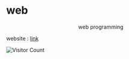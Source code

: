 # web 

<p style="text-align:center;width: 100%;">web programming</p>

website : <a href="https://imsreyascollege.github.io/web/">link</a>

![Visitor Count](https://profile-counter.glitch.me/ImSreyasCollege/count.svg)
